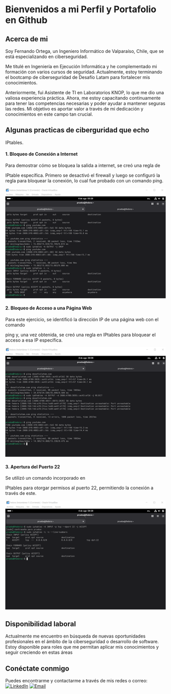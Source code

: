 # Bienvenidos a mi Perfil y Portafolio en Github

## Acerca de mi

Soy Fernando Ortega, un Ingeniero Informático de Valparaíso, Chile, que se está especializando en ciberseguridad.

Me titulé en Ingeniería en Ejecución Informática y he complementado mi formación con varios cursos de seguridad. Actualmente, estoy terminando el bootcamp de ciberseguridad de Desafío Latam para fortalecer mis conocimientos.

Anteriormente, fui Asistente de TI en Laboratorios KNOP, lo que me dio una valiosa experiencia práctica. Ahora, me estoy capacitando continuamente para tener las competencias necesarias y poder ayudar a mantener seguras las redes. Mi objetivo es aportar valor a través de mi dedicación y conocimientos en este campo tan crucial.

## Algunas practicas de ciberguridad que echo

IPtables.

#### 1. Bloqueo de Conexión a Internet
Para demostrar cómo se bloquea la salida a internet, se creó una regla de 

IPtable específica. Primero se desactivó el firewall y luego se configuró la regla para bloquear la conexión, lo cual fue probado con un comando ping.

![Texto alternativo para la imagen](https://github.com/FODEV31/FODEV31/blob/main/Ilustraciones/IPtables.png)

#### 2. Bloqueo de Acceso a una Página Web
Para este ejercicio, se identificó la dirección IP de una página web con el comando 

ping y, una vez obtenida, se creó una regla en IPtables para bloquear el acceso a esa IP específica.

![](https://github.com/FODEV31/FODEV31/blob/main/Ilustraciones/Bloqueo%20de%20acceso.png)
#### 3. Apertura del Puerto 22
Se utilizó un comando incorporado en 

IPtables para otorgar permisos al puerto 22, permitiendo la conexión a través de este.

![](https://github.com/FODEV31/FODEV31/blob/main/Ilustraciones/Puerto%2022.png)



## Disponibilidad laboral
Actualmente me encuentro en búsqueda de nuevas oportunidades profesionales en el ámbito de la ciberseguridad o desarrollo de software. Estoy disponible para roles que me permitan aplicar mis conocimientos y seguir creciendo en estas áreas

## Conéctate conmigo
Puedes encontrarme y contactarme a través de mis redes o correo:
[![LinkedIn](https://img.shields.io/badge/-LinkedIn-0077B5?style=flat&logo=linkedin&logoColor=white)](https://www.linkedin.com/in/fernando-ortega-vega-29538120b)
[![Email](https://img.shields.io/badge/-Email-D14836?style=flat&logo=gmail&logoColor=white)](mailto:fiosi1995@gmail.com)
